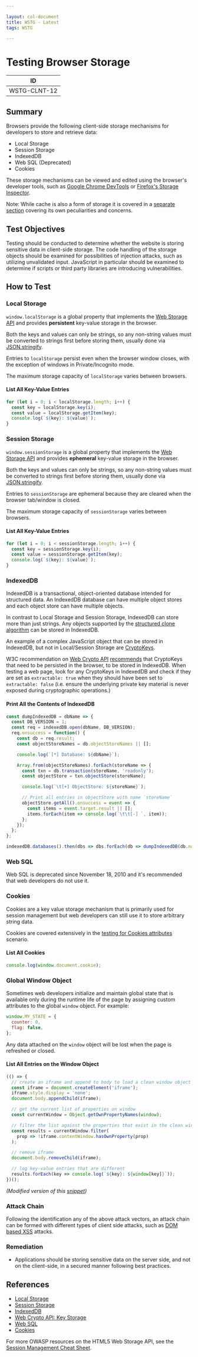 ```yaml
---

layout: col-document
title: WSTG - Latest
tags: WSTG

---
```

# Testing Browser Storage

|ID          |
|------------|
|WSTG-CLNT-12|

## Summary

Browsers provide the following client-side storage mechanisms for developers to store and retrieve data:

- Local Storage
- Session Storage
- IndexedDB
- Web SQL (Deprecated)
- Cookies

These storage mechanisms can be viewed and edited using the browser's developer tools, such as [Google Chrome DevTools](https://developers.google.com/web/tools/chrome-devtools/storage/localstorage) or [Firefox's Storage Inspector](https://developer.mozilla.org/en-US/docs/Tools/Storage_Inspector).

Note: While cache is also a form of storage it is covered in a [separate section](../04-Authentication_Testing/06-Testing_for_Browser_Cache_Weaknesses.md) covering its own peculiarities and concerns.

## Test Objectives

Testing should be conducted to determine whether the website is storing sensitive data in client-side storage. The code handling of the storage objects should be examined for possibilities of injection attacks, such as utilizing unvalidated input. JavaScript in particular should be examined to determine if scripts or third party libraries are introducing vulnerabilities.

## How to Test

### Local Storage

`window.localStorage` is a global property that implements the [Web Storage API](https://developer.mozilla.org/en-US/docs/Web/API/Web_Storage_API) and provides **persistent** key-value storage in the browser.

Both the keys and values can only be strings, so any non-string values must be converted to strings first before storing them, usually done via [JSON.stringify](https://developer.mozilla.org/en-US/docs/Web/JavaScript/Reference/Global_Objects/JSON/stringify).

Entries to `localStorage` persist even when the browser window closes, with the exception of windows in Private/Incognito mode.

The maximum storage capacity of `localStorage` varies between browsers.

#### List All Key-Value Entries

```javascript
for (let i = 0; i < localStorage.length; i++) {
  const key = localStorage.key(i);
  const value = localStorage.getItem(key);
  console.log(`${key}: ${value}`);
}
```

### Session Storage

`window.sessionStorage` is a global property that implements the [Web Storage API](https://developer.mozilla.org/en-US/docs/Web/API/Web_Storage_API) and provides **ephemeral** key-value storage in the browser.

Both the keys and values can only be strings, so any non-string values must be converted to strings first before storing them, usually done via [JSON.stringify](https://developer.mozilla.org/en-US/docs/Web/JavaScript/Reference/Global_Objects/JSON/stringify).

Entries to `sessionStorage` are ephemeral because they are cleared when the browser tab/window is closed.

The maximum storage capacity of `sessionStorage` varies between browsers.

#### List All Key-Value Entries

```javascript
for (let i = 0; i < sessionStorage.length; i++) {
  const key = sessionStorage.key(i);
  const value = sessionStorage.getItem(key);
  console.log(`${key}: ${value}`);
}
```

### IndexedDB

IndexedDB is a transactional, object-oriented database intended for structured data. An IndexedDB database can have multiple object stores and each object store can have multiple objects.

In contrast to Local Storage and Session Storage, IndexedDB can store more than just strings. Any objects supported by the [structured clone algorithm](https://developer.mozilla.org/en-US/docs/Web/API/Web_Workers_API/Structured_clone_algorithm) can be stored in IndexedDB.

An example of a complex JavaScript object that can be stored in IndexedDB, but not in Local/Session Storage are [CryptoKeys](https://developer.mozilla.org/en-US/docs/Web/API/CryptoKey).

W3C recommendation on [Web Crypto API](https://www.w3.org/TR/WebCryptoAPI/) [recommends](https://www.w3.org/TR/WebCryptoAPI/#concepts-key-storage) that CryptoKeys that need to be persisted in the browser, to be stored in IndexedDB. When testing a web page, look for any CryptoKeys in IndexedDB and check if they are set as `extractable: true` when they should have been set to `extractable: false` (i.e. ensure the underlying private key material is never exposed during cryptographic operations.)

#### Print All the Contents of IndexedDB

```javascript
const dumpIndexedDB = dbName => {
  const DB_VERSION = 1;
  const req = indexedDB.open(dbName, DB_VERSION);
  req.onsuccess = function() {
    const db = req.result;
    const objectStoreNames = db.objectStoreNames || [];

    console.log(`[*] Database: ${dbName}`);

    Array.from(objectStoreNames).forEach(storeName => {
      const txn = db.transaction(storeName, 'readonly');
      const objectStore = txn.objectStore(storeName);

      console.log(`\t[+] ObjectStore: ${storeName}`);

      // Print all entries in objectStore with name `storeName`
      objectStore.getAll().onsuccess = event => {
        const items = event.target.result || [];
        items.forEach(item => console.log(`\t\t[-] `, item));
      };
    });
  };
};

indexedDB.databases().then(dbs => dbs.forEach(db => dumpIndexedDB(db.name)));
```

### Web SQL

Web SQL is deprecated since November 18, 2010 and it's recommended that web developers do not use it.

### Cookies

Cookies are a key value storage mechanism that is primarily used for session management but web developers can still use it to store arbitrary string data.

Cookies are covered extensively in the [testing for Cookies attributes](../06-Session_Management_Testing/02-Testing_for_Cookies_Attributes.md) scenario.

#### List All Cookies

```javascript
console.log(window.document.cookie);
```

### Global Window Object

Sometimes web developers initialize and maintain global state that is available only during the runtime life of the page by assigning custom attributes to the global `window` object. For example:

```javascript
window.MY_STATE = {
  counter: 0,
  flag: false,
};
```

Any data attached on the `window` object will be lost when the page is refreshed or closed.

#### List All Entries on the Window Object

```javascript
(() => {
  // create an iframe and append to body to load a clean window object
  const iframe = document.createElement('iframe');
  iframe.style.display = 'none';
  document.body.appendChild(iframe);

  // get the current list of properties on window
  const currentWindow = Object.getOwnPropertyNames(window);

  // filter the list against the properties that exist in the clean window
  const results = currentWindow.filter(
    prop => !iframe.contentWindow.hasOwnProperty(prop)
  );

  // remove iframe
  document.body.removeChild(iframe);

  // log key-value entries that are different
  results.forEach(key => console.log(`${key}: ${window[key]}`));
})();
```

_(Modified version of this [snippet](https://stackoverflow.com/a/17246535/3099132))_

### Attack Chain

Following the identification any of the above attack vectors, an attack chain can be formed with different types of client side attacks, such as [DOM based XSS](01-Testing_for_DOM-based_Cross_Site_Scripting.md) attacks.

### Remediation

- Applications should be storing sensitive data on the server side, and not on the client-side, in a secured manner following best practices.

## References

- [Local Storage](https://developer.mozilla.org/en-US/docs/Web/API/Window/localStorage)
- [Session Storage](https://developer.mozilla.org/en-US/docs/Web/API/Window/sessionStorage)
- [IndexedDB](https://developer.mozilla.org/en-US/docs/Web/API/IndexedDB_API)
- [Web Crypto API: Key Storage](https://www.w3.org/TR/WebCryptoAPI/#concepts-key-storage)
- [Web SQL](https://www.w3.org/TR/webdatabase/)
- [Cookies](https://developer.mozilla.org/en-US/docs/Web/HTTP/Cookies)

For more OWASP resources on the HTML5 Web Storage API, see the [Session Management Cheat Sheet](https://cheatsheetseries.owasp.org/cheatsheets/Session_Management_Cheat_Sheet.html#html5-web-storage-api).
